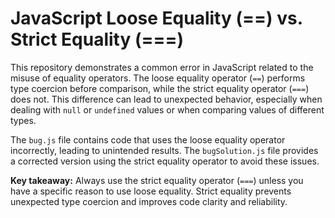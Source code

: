 # JavaScript Loose Equality (==) vs. Strict Equality (===)

This repository demonstrates a common error in JavaScript related to the misuse of equality operators.  The loose equality operator (`==`) performs type coercion before comparison, while the strict equality operator (`===`) does not. This difference can lead to unexpected behavior, especially when dealing with `null` or `undefined` values or when comparing values of different types.

The `bug.js` file contains code that uses the loose equality operator incorrectly, leading to unintended results.  The `bugSolution.js` file provides a corrected version using the strict equality operator to avoid these issues.

**Key takeaway:** Always use the strict equality operator (`===`) unless you have a specific reason to use loose equality.  Strict equality prevents unexpected type coercion and improves code clarity and reliability.